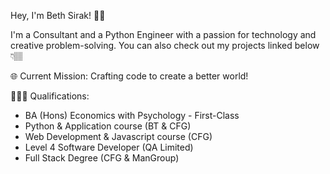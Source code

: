 Hey, I'm Beth Sirak! 👋🏽

I'm a Consultant and a Python Engineer with a passion for technology and creative problem-solving.
You can also check out my projects linked below 👇🏽

🌐 Current Mission: Crafting code to create a better world!


👩🏽‍💻 Qualifications:
- BA (Hons) Economics with Psychology - First-Class 
- Python & Application course (BT & CFG) 
- Web Development & Javascript course (CFG) 
- Level 4 Software Developer (QA Limited) 
- Full Stack Degree (CFG & ManGroup) 

